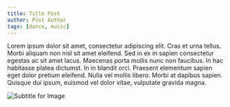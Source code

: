 ```yaml
---
title: Title Post
author: Post Author
tags: [dance, music]
---
```


Lorem ipsum dolor sit amet, consectetur adipiscing elit. Cras et urna tellus. Morbi aliquam non nisl sit amet eleifend. Sed in ex in sapien consectetur egestas ac sit amet lacus. Maecenas porta mollis nunc non faucibus. In hac habitasse platea dictumst. In in blandit orci. Praesent elementum sapien eget dolor pretium eleifend. Nulla vel mollis libero. Morbi at dapibus sapien. Quisque dui ipsum, euismod vel dolor vitae, vulputate gravida magna.


![Subtitle for Image](https://static.vecteezy.com/vite/assets/photo-masthead-375-BoK_p8LG.webp)
